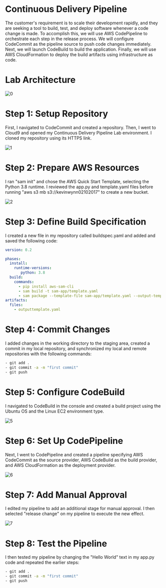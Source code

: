 # Continuous Delivery Pipeline

The customer's requirement is to scale their development rapidly, and they are seeking a tool to build, test, and deploy software whenever a code change is made. To accomplish this, we will use AWS CodePipeline to orchestrate each step in the release process. We will configure CodeCommit as the pipeline source to push code changes immediately. Next, we will launch CodeBuild to build the application. Finally, we will use AWS CloudFormation to deploy the build artifacts using infrastructure as code.

# Lab Architecture

![0](https://github.com/kevin-wynn-cloud/AWS-Projects/assets/144941082/7efc05dd-507a-40cb-9f7b-ce2bf784f06f)

# Step 1: Setup Repository
First, I navigated to CodeCommit and created a repository. Then, I went to Cloud9 and opened my Continuous Delivery Pipeline Lab environment. I cloned my repository using its HTTPS link.

![1](https://github.com/kevin-wynn-cloud/AWS-Projects/assets/144941082/3c6f99df-9dda-49bd-8aeb-297c38dd802c)

# Step 2: Prepare AWS Resources
I ran "sam init" and chose the AWS Quick Start Template, selecting the Python 3.8 runtime. I reviewed the app.py and template.yaml files before running "aws s3 mb s3://kevinwynn02102017" to create a new bucket.

![2](https://github.com/kevin-wynn-cloud/AWS-Projects/assets/144941082/3dc65e05-47e5-4822-979a-53488aaf6735)

# Step 3: Define Build Specification
I created a new file in my repository called buildspec.yaml and added and saved the following code:

```yaml
version: 0.2

phases:
  install:
    runtime-versions:
       python: 3.8
  build:
    commands:
      - pip install aws-sam-cli
      - sam build -t sam-app/template.yaml
      - sam package --template-file sam-app/template.yaml --output-template-file outputtemplate.yaml --s3-bucket kevinwynn02102017
artifacts:
  files: 
    - outputtemplate.yaml
```

# Step 4: Commit Changes
I added changes in the working directory to the staging area, created a commit in my local repository, and synchronized my local and remote repositories with the following commands:

```bash
- git add .
- git commit -a -m "first commit"
- git push
```

# Step 5: Configure CodeBuild
I navigated to CodeBuild in the console and created a build project using the Ubuntu OS and the Linux EC2 environment type.

![5](https://github.com/kevin-wynn-cloud/AWS-Projects/assets/144941082/81c1b6d1-6ed1-49e9-a8b4-78fe9a4f425c)

# Step 6: Set Up CodePipeline
Next, I went to CodePipeline and created a pipeline specifying AWS CodeCommit as the source provider, AWS CodeBuild as the build provider, and AWS CloudFormation as the deployment provider.

![6](https://github.com/kevin-wynn-cloud/AWS-Projects/assets/144941082/073dbcbb-a39a-4d03-8636-1adf9243faca)

# Step 7: Add Manual Approval
I edited my pipeline to add an additional stage for manual approval. I then selected "release change" on my pipeline to execute the new effect.

![7](https://github.com/kevin-wynn-cloud/AWS-Projects/assets/144941082/173cbfe6-22ca-4704-adfe-5fa6cf7cf719)

# Step 8: Test the Pipeline
I then tested my pipeline by changing the "Hello World" text in my app.py code and repeated the earlier steps:

```bash
- git add .
- git commit -a -m "first commit"
- git push
```
